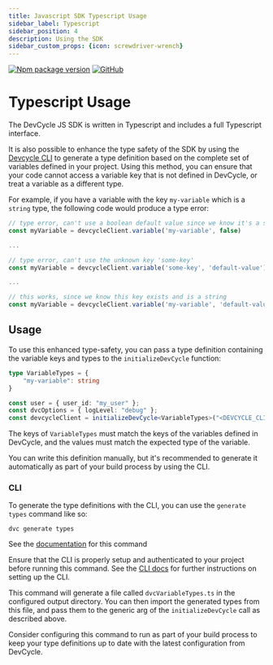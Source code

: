 ```yaml
---
title: Javascript SDK Typescript Usage
sidebar_label: Typescript
sidebar_position: 4
description: Using the SDK
sidebar_custom_props: {icon: screwdriver-wrench}
---
```

[![Npm package version](https://badgen.net/npm/v/@devcycle/js-client-sdk)](https://www.npmjs.com/package/@devcycle/js-client-sdk)
[![GitHub](https://img.shields.io/github/stars/devcyclehq/js-sdks.svg?style=social&label=Star&maxAge=2592000)](https://github.com/devcyclehq/js-sdks)


# Typescript Usage

The DevCycle JS SDK is written in Typescript and includes a full Typescript interface.

It is also possible to enhance the type safety of the SDK by using the
[Devcycle CLI](https://docs.devcycle.com/tools-and-integrations/cli) to generate a type definition
based on the complete set of variables defined in your project. Using this method, you can ensure that your code
cannot access a variable key that is not defined in DevCycle, or treat a variable as a different type.

For example, if you have a variable with the key `my-variable` which is a `string` type, the following code would
produce a type error:

```typescript
// type error, can't use a boolean default value since we know it's a string
const myVariable = devcycleClient.variable('my-variable', false)

...

// type error, can't use the unknown key 'some-key'
const myVariable = devcycleClient.variable('some-key', 'default-value')

...

// this works, since we know this key exists and is a string
const myVariable = devcycleClient.variable('my-variable', 'default-value')
```

## Usage

To use this enhanced type-safety, you can pass a type definition containing the variable keys and types
to the `initializeDevCycle` function:

```typescript
type VariableTypes = {
    "my-variable": string
}

const user = { user_id: "my_user" };
const dvcOptions = { logLevel: "debug" };
const devcycleClient = initializeDevCycle<VariableTypes>("<DEVCYCLE_CLIENT_SDK_KEY>", user, dvcOptions); 
```

The keys of `VariableTypes` must match the keys of the variables defined in DevCycle, and the values must match the 
expected type of the variable.

You can write this definition manually, but it's recommended to generate it automatically as part of your build process
by using the CLI. 

### CLI
To generate the type definitions with the CLI, you can use the `generate types` command like so:
    
```shell
dvc generate types
```

See the [documentation](https://github.com/DevCycleHQ/cli/blob/main/docs/generate.md#dvc-generate-types) for this command

Ensure that the CLI is properly setup and authenticated to your project before running this command. See the [CLI docs](https://docs.devcycle.com/tools-and-integrations/cli)
for further instructions on setting up the CLI.

This command will generate a file called `dvcVariableTypes.ts` in the configured output directory.
You can then import the generated types from this file, and pass them to the generic arg of the `initializeDevCycle` call as
described above. 

Consider configuring this command to run as part of your build process to keep your type definitions up to date with 
the latest configuration from DevCycle.


